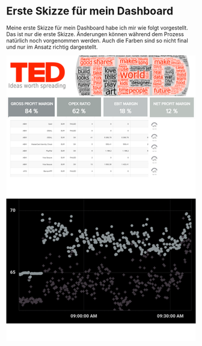 # Erste Skizze für mein Dashboard

Meine erste Skizze für mein Dashboard habe ich mir wie folgt vorgestellt. Das ist nur die erste Skizze. Änderungen können während dem Prozess natürlich noch vorgenommen werden. Auch die Farben sind so nicht final und nur im Ansatz richtig dargestellt. 

![Erste Skizze meines Dashboards Teil 1](./images/Bild_5.png)
![Erste Skizze meines Dashboards Teil 1](./images/Bild_6.png)